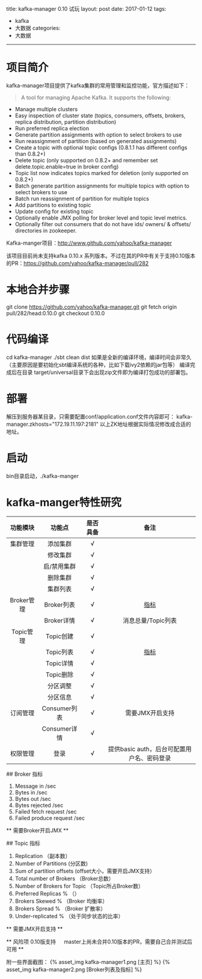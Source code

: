 title: kafka-manager 0.10 试玩
layout: post
date: 2017-01-12
tags:
 - kafka
 - 大数据
categories:
 - 大数据
---


# 项目简介

kafka-manager项目提供了kafka集群的常用管理和监控功能，官方描述如下：

>A tool for managing Apache Kafka.
It supports the following:
- Manage multiple clusters
- Easy inspection of cluster state (topics, consumers, offsets, brokers, replica distribution, partition distribution)
- Run preferred replica election
- Generate partition assignments with option to select brokers to use
- Run reassignment of partition (based on generated assignments)
- Create a topic with optional topic configs (0.8.1.1 has different configs than 0.8.2+)
- Delete topic (only supported on 0.8.2+ and remember set delete.topic.enable=true in broker config)
- Topic list now indicates topics marked for deletion (only supported on 0.8.2+)
- Batch generate partition assignments for multiple topics with option to select brokers to use
- Batch run reassignment of partition for multiple topics
- Add partitions to existing topic
- Update config for existing topic
- Optionally enable JMX polling for broker level and topic level metrics.
- Optionally filter out consumers that do not have ids/ owners/ & offsets/ directories in zookeeper.


Kafka-manger项目：http://www.github.com/yahoo/kafka-manager

该项目目前尚未支持kafka 0.10.x 系列版本。不过在其的PR中有关于支持0.10版本的PR：https://github.com/yahoo/kafka-manager/pull/282

<!--more-->

# 本地合并步骤
git clone https://github.com/yahoo/kafka-manager.git
git fetch origin pull/282/head:0.10.0
git checkout 0.10.0

# 代码编译
cd kafka-manager
./sbt clean dist
如果是全新的编译环境，编译时间会非常久（主要原因是要初始化sbt编译系统的各种，比如下载ivy2依赖的jar包等）
编译完成后在目录 target/universal目录下会出现zip文件即为编译打包成功的部署包。

# 部署
解压到服务器某目录，只需要配置conf/application.conf文件内容即可：
kafka-manager.zkhosts="172.19.11.197:2181"
以上ZK地址根据实际情况修改成合适的地址。

# 启动
bin目录启动，./kafka-manger 

# kafka-manger特性研究
| 功能模块        | 功能点           | 是否具备  | 备注 |
| :-------------: |:-------------:| :-----:| :----:| 
| 集群管理       | 添加集群       | √ | | 
|       | 修改集群      |   √ | | 
|       | 启/禁用集群      |   √ | | 
|       | 删除集群      |   √ | | 
|       | 集群列表      |   √ | | 
| Broker管理 | Broker列表 |   √ | [指标](#metrics1)| 
|       | Broker详情      |   √ | 消息总量/Topic列表| 
| Topic管理 | Topic创建 |   √ | | 
|       | Topic列表      |   √ |  [指标](#metrics2)| 
|       | Topic详情      |   √ | | 
|       | Topic删除      |   √ | | 
|       | 分区调整      |   √ | | 
|       | 分区信息      |   √ | | 
| 订阅管理 | Consumer列表 |   √ | 需要JMX开启支持 | 
|       | Consumer详情      |   √ | | |
| 权限管理 | 登录 |   √ | 提供basic auth，后台可配置用户名、密码登录 | 


<span id = "metrics1">
## Broker 指标

 1. Message in /sec
 2. Bytes in /sec
 3. Bytes out /sec
 4. Bytes rejected /sec
 5. Failed fetch request /sec
 6. Failed produce request /sec	

 ** 需要Broker开启JMX **
</span>

<span id = "metrics2">
## Topic 指标

 1. Replication （副本数）
 2. Number of Partitions (分区数)
 3. Sum of partition offsets (offset大小，需要开启JMX支持）
 4. Total number of Brokers （Broker总数）
 5. Number of Brokers for Topic （Topic所占Broker数）
 6. Preferred Replicas %  （）
 7. Brokers Skewed % （Broker 均衡率）
 8. Brokers Spread % （Broker  扩散率）
 9. Under-replicated % （处于同步状态的比率）	

 ** 需要JMX开启支持 **
</span>

** 风险项	0.10版支持	　	master上尚未合并0.10版本的PR，需要自己合并测试后可用	**

附一些界面截图：
{% asset_img kafka-manager1.png [主页] %}
{% asset_img kafka-manager2.png [Broker列表及指标] %}
